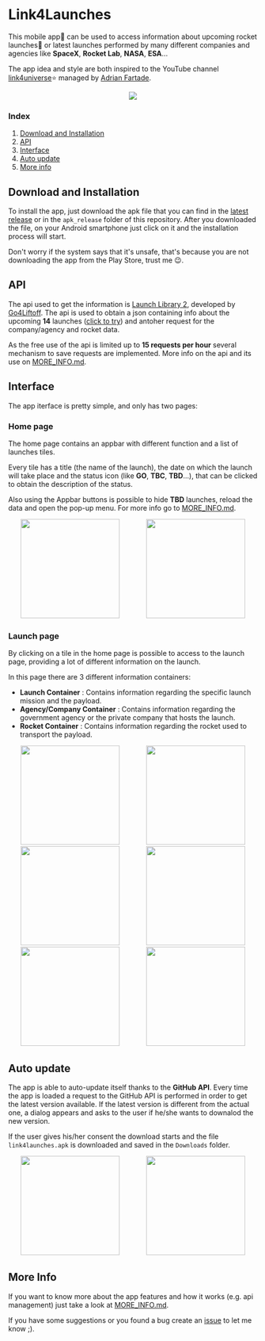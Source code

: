 # Link4Launches
This mobile app📱 can be used to access information about upcoming rocket launches🚀 or latest launches performed by many different companies and agencies like **SpaceX**, **Rocket Lab**, **NASA**, **ESA**...

The app idea and style are both inspired to the YouTube channel [link4universe](https://www.youtube.com/@link4universe):star: managed by [Adrian Fartade](https://www.adrianfartade.it).

<div align='center'>
    <img src='./readme_images/link4launches.png'>
</div>

### Index

1. [Download and Installation](#download-and-installation)
2. [API](#api)
3. [Interface](#interface)
4. [Auto update](#auto-update)
5. [More info](#more-info)


## Download and Installation
To install the app, just download the apk file that you can find in the [latest release](https://api.github.com/repos/ErosM04/link4launches/releases/latest) or in the ``apk_release`` folder of this repository.
After you downloaded the file, on your Android smartphone just click on it and the installation process will start.

Don't worry if the system says that it's unsafe, that's because you are not downloading the app from the Play Store, trust me 😉.


## API
The api used to get the information is [Launch Library 2](https://thespacedevs.com/llapi), developed by [Go4Liftoff](https://go4liftoff.com/about). 
The api is used to obtain a json containing info about the upcoming **14** launches ([click to try](https://ll.thespacedevs.com/2.2.0/launch/upcoming/?format=json&limit=14)) and antoher request for the company/agency and rocket data.

As the free use of the api is limited up to **15 requests per hour** several mechanism to save requests are implemented. More info on the api and its use on [MORE_INFO.md](MORE_INFO.md).


## Interface
The app iterface is pretty simple, and only has two pages:

### Home page
The home page contains an appbar with different function and a list of launches tiles.

Every tile has a title (the name of the launch), the date on which the launch will take place and the status icon (like **GO**, **TBC**, **TBD**...), that can be clicked to obtain the description of the status.

Also using the Appbar buttons is possible to hide **TBD** launches, reload the data and open the pop-up menu. For more info go to [MORE_INFO.md](MORE_INFO.md).

<div align='center'>
    <img src='./readme_images/home page/home_page_dark.jpg' width='200'>
    <img src='./readme_images/home page/home_page_light.jpg' width='200' style="padding-left:50">
</div>

### Launch page
By clicking on a tile in the home page is possible to access to the launch page, providing a lot of different information on the launch.

In this page there are 3 different information containers:
- **Launch Container** : Contains information regarding the specific launch mission and the payload.
- **Agency/Company Container** : Contains information regarding the government agency or the private company that hosts the launch.
- **Rocket Container** : Contains information regarding the rocket used to transport the payload.

<div align='center'>
    <img src='./readme_images/launch page/launch_page_1_dark.jpg' width='200'>
    <img src='./readme_images/launch page/launch_page_1_light.jpg' width='200' style="padding-left:50">
</div>
<div align='center'>
    <img src='./readme_images/launch page/launch_page_2_dark.jpg' width='200'>
    <img src='./readme_images/launch page/launch_page_2_light.jpg' width='200' style="padding-left:50">
</div>
<div align='center'>
    <img src='./readme_images/launch page/launch_page_3_dark.jpg' width='200'>
    <img src='./readme_images/launch page/launch_page_3_light.jpg' width='200' style="padding-left:50">
</div>


## Auto update
The app is able to auto-update itself thanks to the **GitHub API**.
Every time the app is loaded a request to the GitHub API is performed in order to get the latest version available. If the latest version is different from the actual one, a dialog appears and asks to the user if he/she wants to downalod the new version.

If the user gives his/her consent the download starts and the file ``link4launches.apk`` is downloaded and saved in the ``Downloads`` folder.

<div align='center'>
    <img src='./readme_images/home page/updater/update_banner_dark.jpg' width='200'>
    <img src='./readme_images/home page/updater/update_banner_light.jpg' width='200' style="padding-left:50">
</div>


## More Info
If you want to know more about the app features and how it works (e.g. api management) just take a look at [MORE_INFO.md](MORE_INFO.md).

If you have some suggestions or you found a bug create an [issue](https://github.com/ErosM04/link4launches/issues) to let me know ;).